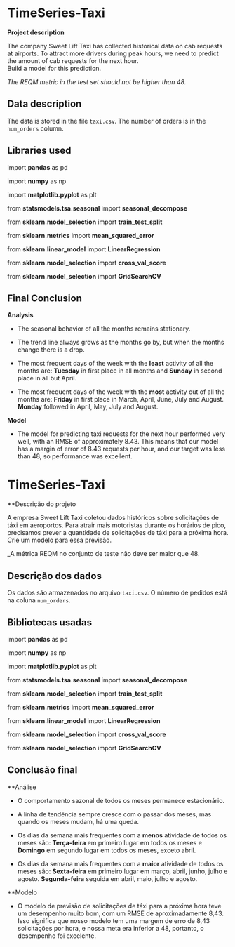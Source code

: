 # TimeSeries-Taxi


**Project description**

The company Sweet Lift Taxi has collected historical data on cab requests at airports. To attract more drivers during peak hours, we need to predict the amount of cab requests for the next hour. 	
Build a model for this prediction.

_The REQM metric in the test set should not be higher than 48._

## Data description

The data is stored in the file `taxi.csv`. The number of orders is in the `num_orders` column.

## Libraries used
import **pandas** as pd

import **numpy** as np

import **matplotlib.pyplot** as plt

from **statsmodels.tsa.seasonal** import **seasonal_decompose**

from **sklearn.model_selection** import **train_test_split**

from **sklearn.metrics** import **mean_squared_error**

from **sklearn.linear_model** import **LinearRegression**

from **sklearn.model_selection** import **cross_val_score**

from **sklearn.model_selection** import **GridSearchCV**

## Final Conclusion

**Analysis**
* The seasonal behavior of all the months remains stationary.


* The trend line always grows as the months go by, but when the months change there is a drop.


* The most frequent days of the week with the **least** activity of all the months are: **Tuesday** in first place in all months and **Sunday** in second place in all but April.


* The most frequent days of the week with the **most** activity out of all the months are: **Friday** in first place in March, April, June, July and August. **Monday** followed in April, May, July and August.

**Model**
* The model for predicting taxi requests for the next hour performed very well, with an RMSE of approximately 8.43. This means that our model has a margin of error of 8.43 requests per hour, and our target was less than 48, so performance was excellent.

# TimeSeries-Taxi


**Descrição do projeto

A empresa Sweet Lift Taxi coletou dados históricos sobre solicitações de táxi em aeroportos. Para atrair mais motoristas durante os horários de pico, precisamos prever a quantidade de solicitações de táxi para a próxima hora. 	
Crie um modelo para essa previsão.

_A métrica REQM no conjunto de teste não deve ser maior que 48.

## Descrição dos dados

Os dados são armazenados no arquivo `taxi.csv`. O número de pedidos está na coluna `num_orders`.

## Bibliotecas usadas
import **pandas** as pd

import **numpy** as np

import **matplotlib.pyplot** as plt

from **statsmodels.tsa.seasonal** import **seasonal_decompose**

from **sklearn.model_selection** import **train_test_split**

from **sklearn.metrics** import **mean_squared_error**

from **sklearn.linear_model** import **LinearRegression**

from **sklearn.model_selection** import **cross_val_score**

from **sklearn.model_selection** import **GridSearchCV**

## Conclusão final

**Análise
* O comportamento sazonal de todos os meses permanece estacionário.


* A linha de tendência sempre cresce com o passar dos meses, mas quando os meses mudam, há uma queda.


* Os dias da semana mais frequentes com a **menos** atividade de todos os meses são: **Terça-feira** em primeiro lugar em todos os meses e **Domingo** em segundo lugar em todos os meses, exceto abril.


* Os dias da semana mais frequentes com a **maior** atividade de todos os meses são: **Sexta-feira** em primeiro lugar em março, abril, junho, julho e agosto. **Segunda-feira** seguida em abril, maio, julho e agosto.

**Modelo
* O modelo de previsão de solicitações de táxi para a próxima hora teve um desempenho muito bom, com um RMSE de aproximadamente 8,43. Isso significa que nosso modelo tem uma margem de erro de 8,43 solicitações por hora, e nossa meta era inferior a 48, portanto, o desempenho foi excelente.
